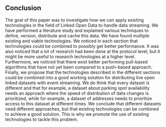 ## Conclusion
The goal of this paper was to investigate how we can apply existing technologies in the field of Linked Open Data to handle data streaming. We have performed a literature study and explained various techniques to define, version, distribute and cache this data. We have found multiple existing and viable technologies. We noticed in each section that technologies could be combined to possibly get better performance. It was also noticed that a lot of research had been done at the protocol level, but it might be more useful to research technologies at a higher level. Furthermore, we noticed that there exist better performing pull-based algorithms that have not yet been compared to a push-based approach. Finally, we propose that the technologies described in the different sections could be combined into a good working solution for distributing live open linked datasets with event streaming. We do think that every dataset is different and that for example, a dataset about parking spot availability needs an approach where the speed of distribution of data changes is prioritized, while for example, a dataset of addresses needs to prioritize access to this dataset at different times. We conclude that different datasets need different approaches, but that existing technologies can be combined to achieve a good solution. This is why we promote the use of existing technologies to tackle this problem.
